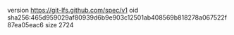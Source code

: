 version https://git-lfs.github.com/spec/v1
oid sha256:465d959029af80939d6b9e903c12501ab408569b818278a067522f87ea05eac6
size 2724
